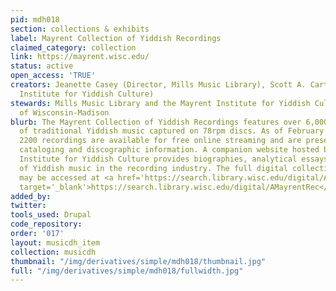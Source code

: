 ```yaml
---
pid: mdh018
section: collections & exhibits
label: Mayrent Collection of Yiddish Recordings
claimed_category: collection
link: https://mayrent.wisc.edu/
status: active
open_access: 'TRUE'
creators: Jeanette Casey (Director, Mills Music Library), Scott A. Carter (Mayrent
  Institute for Yiddish Culture)
stewards: Mills Music Library and the Mayrent Institute for Yiddish Culture, University
  of Wisconsin-Madison
blurb: The Mayrent Collection of Yiddish Recordings features over 6,000 performances
  of traditional Yiddish music captured on 78rpm discs. As of February 2018, over
  2200 recordings are available for free online streaming and are presented with full
  cataloging and discographic information. A companion website hosted by the Mayrent
  Institute for Yiddish Culture provides biographies, analytical essays, and histories
  of Yiddish music in the recording industry. The full digital collection of recordings
  may be accessed at <a href='https://search.library.wisc.edu/digital/AMayrentRec'
  target='_blank'>https://search.library.wisc.edu/digital/AMayrentRec</a>.
added_by:
twitter:
tools_used: Drupal
code_repository:
order: '017'
layout: musicdh_item
collection: musicdh
thumbnail: "/img/derivatives/simple/mdh018/thumbnail.jpg"
full: "/img/derivatives/simple/mdh018/fullwidth.jpg"
---
```

